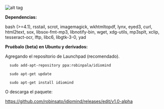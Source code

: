 ![alt tag](https://github.com/sniparse/sniparse.github.io/blob/master/images/shot.png)



<b>Dependencias:</b>

bash (>=4.1), rsstail, scrot, imagemagick, wkhtmltopdf, lynx, eyed3, curl, html2text, sox, libsox-fmt-mp3, libnotify-bin, wget, xdg-utils, mp3splt, xclip, tesseract-ocr, lftp, libc6, libgtk-3-0, yad



<b>Pruébalo (beta) en Ubuntu y derivados:</b>

Agregando el repositorio de Launchpad (recomendado).

      sudo add-apt-repository ppa:robinpala/idiomind
      
      sudo apt-get update
      
      sudo apt-get install idiomind
      

O descarga el paquete:

https://github.com/robinsato/idiomind/releases/edit/v1.0-alpha



